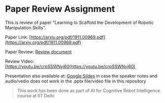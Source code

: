 
# Paper Review Assignment

This is review of paper "Learning to Scaffold the Development of Robotic Manipulation Skills".

Paper Link: [https://arxiv.org/pdf/1911.00969.pdf](https://arxiv.org/pdf/1911.00969.pdf)

Paper Review: [Review document](https://github.com/deepakraina99/PhD-Course-Projects-IITD/blob/master/AI-Cognitive-Robotics-COL864/paper-review/Review-DeepakRaina-2019MEZ8497.pdf)

Review Video: [https://youtu.be/crpSSWNyj60(https://youtu.be/crpSSWNyj60)

Presentation also available at: [Google Sildes](https://docs.google.com/presentation/d/1BzU-zgrfgnJpZ7SjHmMz-dWgvI6ZTy9LFwvgHa38ovA/edit?usp=sharing) in case the speaker notes and audio/vedio does not work in the .pptx file/video file in this repository

> This work has been done as part of AI for Cognitive Robot Intelligence course at IIT Delhi
